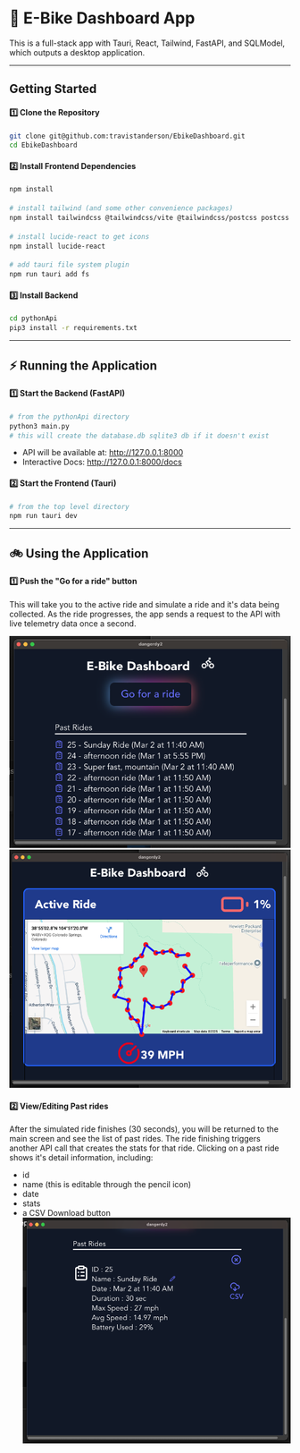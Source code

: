 # 🚀 E-Bike Dashboard App
This is a full-stack app with Tauri, React, Tailwind, FastAPI, and SQLModel, which outputs a desktop application.


---

## **Getting Started**
#### **1️⃣ Clone the Repository**
```sh
git clone git@github.com:travistanderson/EbikeDashboard.git
cd EbikeDashboard
```
#### **2️⃣ Install Frontend Dependencies**
```sh
npm install

# install tailwind (and some other convenience packages)
npm install tailwindcss @tailwindcss/vite @tailwindcss/postcss postcss autoprefixer

# install lucide-react to get icons
npm install lucide-react

# add tauri file system plugin
npm run tauri add fs
```
#### **3️⃣ Install Backend**
```sh
cd pythonApi
pip3 install -r requirements.txt
```

---

## **⚡ Running the Application**

#### 1️⃣ Start the Backend (FastAPI)
```sh
# from the pythonApi directory
python3 main.py
# this will create the database.db sqlite3 db if it doesn't exist
```
- API will be available at: http://127.0.0.1:8000
- Interactive Docs: http://127.0.0.1:8000/docs

#### 2️⃣ Start the Frontend (Tauri)
```sh
# from the top level directory
npm run tauri dev
```


---

## **🚲 Using the Application**
#### 1️⃣ Push the "Go for a ride" button
This will take you to the active ride and simulate a ride and it's data being collected. As the ride progresses, the app sends a request to the API with live telemetry data once a second.

![Home Screen](https://raw.githubusercontent.com/travistanderson/EbikeDashboard/refs/heads/main/public/Ebike1.png)
![Active Ride Screen](https://raw.githubusercontent.com/travistanderson/EbikeDashboard/refs/heads/main/public/Ebike2.png)

#### 2️⃣ View/Editing Past rides
After the simulated ride finishes (30 seconds), you will be returned to the main screen and see the list of past rides. The ride finishing triggers another API call that creates the stats for that ride. Clicking on a past ride shows it's detail information, including:
- id
- name (this is editable through the pencil icon)
- date
- stats
- a CSV Download button
![Stats Screen](https://raw.githubusercontent.com/travistanderson/EbikeDashboard/refs/heads/main/public/Ebike3.png)